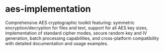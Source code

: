 # aes-implementation
Comprehensive AES cryptographic toolkit featuring: symmetric encryption/decryption for files and text, support for all AES key sizes, implementation of standard cipher modes, secure random key and IV generation, batch processing capabilities, and cross-platform compatibility with detailed documentation and usage examples.
